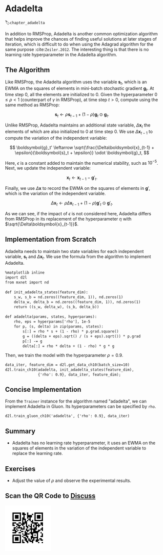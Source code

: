 # Adadelta
:label:`chapter_adadelta`

In addition to RMSProp, Adadelta is another common optimization algorithm that
helps improve the chances of finding useful solutions at later stages of
iteration, which is difficult to do when using the Adagrad algorithm for the
same purpose :cite:`Zeiler.2012`. The interesting thing is that there is no learning rate
hyperparameter in the Adadelta algorithm.

## The Algorithm

Like RMSProp, the Adadelta algorithm uses the variable $\boldsymbol{s}_t$, which is an EWMA on the squares of elements in mini-batch stochastic gradient $\boldsymbol{g}_t$. At time step 0, all the elements are initialized to 0.
Given the hyperparameter $0 \leq \rho < 1$ (counterpart of $\gamma$ in RMSProp), at time step $t>0$, compute using the same method as RMSProp:

$$\boldsymbol{s}_t \leftarrow \rho \boldsymbol{s}_{t-1} + (1 - \rho) \boldsymbol{g}_t \odot \boldsymbol{g}_t. $$

Unlike RMSProp, Adadelta maintains an additional state variable, $\Delta\boldsymbol{x}_t$ the elements of which are also initialized to 0 at time step 0. We use $\Delta\boldsymbol{x}_{t-1}$ to compute the variation of the independent variable:

$$ \boldsymbol{g}_t' \leftarrow \sqrt{\frac{\Delta\boldsymbol{x}_{t-1} + \epsilon}{\boldsymbol{s}_t + \epsilon}}   \odot \boldsymbol{g}_t, $$

Here, $\epsilon$ is a constant added to maintain the numerical stability, such as $10^{-5}$. Next, we update the independent variable:

$$\boldsymbol{x}_t \leftarrow \boldsymbol{x}_{t-1} - \boldsymbol{g}'_t. $$

Finally, we use $\Delta\boldsymbol{x}$ to record the EWMA on the squares of elements in $\boldsymbol{g}'$, which is the variation of the independent variable.

$$\Delta\boldsymbol{x}_t \leftarrow \rho \Delta\boldsymbol{x}_{t-1} + (1 - \rho) \boldsymbol{g}'_t \odot \boldsymbol{g}'_t. $$

As we can see, if the impact of $\epsilon$ is not considered here, Adadelta differs from RMSProp in its replacement of the hyperparameter $\eta$ with $\sqrt{\Delta\boldsymbol{x}_{t-1}}$.


## Implementation from Scratch

Adadelta needs to maintain two state variables for each independent variable, $\boldsymbol{s}_t$ and $\Delta\boldsymbol{x}_t$. We use the formula from the algorithm to implement Adadelta.

```{.python .input  n=11}
%matplotlib inline
import d2l
from mxnet import nd

def init_adadelta_states(feature_dim):
    s_w, s_b = nd.zeros((feature_dim, 1)), nd.zeros(1)
    delta_w, delta_b = nd.zeros((feature_dim, 1)), nd.zeros(1)
    return ((s_w, delta_w), (s_b, delta_b))

def adadelta(params, states, hyperparams):
    rho, eps = hyperparams['rho'], 1e-5
    for p, (s, delta) in zip(params, states):
        s[:] = rho * s + (1 - rho) * p.grad.square()
        g = ((delta + eps).sqrt() / (s + eps).sqrt()) * p.grad
        p[:] -= g
        delta[:] = rho * delta + (1 - rho) * g * g
```

Then, we train the model with the hyperparameter $\rho=0.9$.

```{.python .input  n=12}
data_iter, feature_dim = d2l.get_data_ch10(batch_size=10)
d2l.train_ch10(adadelta, init_adadelta_states(feature_dim),
               {'rho': 0.9}, data_iter, feature_dim);
```

## Concise Implementation

From the `Trainer` instance for the algorithm named "adadelta", we can implement Adadelta in Gluon. Its hyperparameters can be specified by `rho`.

```{.python .input  n=9}
d2l.train_gluon_ch10('adadelta', {'rho': 0.9}, data_iter)

```

## Summary

* Adadelta has no learning rate hyperparameter, it uses an EWMA on the squares of elements in the variation of the independent variable to replace the learning rate.

## Exercises

* Adjust the value of $\rho$ and observe the experimental results.

## Scan the QR Code to [Discuss](https://discuss.mxnet.io/t/2377)

![](../img/qr_adadelta.svg)
